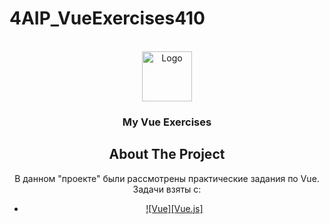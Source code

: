 # 4AIP_VueExercises410
<!-- PROJECT LOGO -->
<br />
<div align="center">
  <a href="https://sun9-10.userapi.com/impg/7juh_FP__8HBiMLzrRkyNv0KOyB3J_n9-A4_FA/FYM0qsnG32o.jpg?size=946x943&quality=95&sign=0de3419e6704d27a1c93cdc914257527&type=album">
    <img src="images/logo.png" alt="Logo" width="80" height="80">
  </a>

  <h3 align="center">My Vue Exercises</h3>
  
  ## About The Project
  В данном "проекте" были рассмотрены практические задания по Vue. Задачи взяты с:
* [![Vue][Vue.js]][Vue-url]

[Vue-url]: https://www.code.mu//
